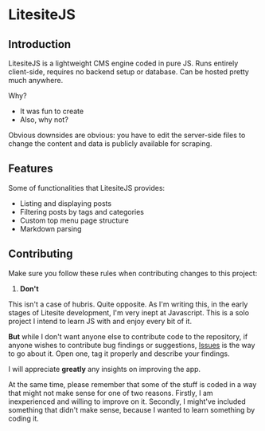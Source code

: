 # LitesiteJS

## Introduction
LitesiteJS is a lightweight CMS engine coded in pure JS. Runs entirely client-side, requires no backend setup or database. Can be hosted pretty much anywhere.

Why?

* It was fun to create
* Also, why not?

Obvious downsides are obvious: you have to edit the server-side files to change the content and data is publicly available for scraping.

## Features

Some of functionalities that LitesiteJS provides:
* Listing and displaying posts
* Filtering posts by tags and categories
* Custom top menu page structure
* Markdown parsing

## Contributing

Make sure you follow these rules when contributing changes to this project:

1. **Don't**

This isn't a case of hubris. Quite opposite. As I'm writing this, in the early stages of Litesite development, I'm very inept at Javascript. This is a solo project I intend to learn JS with and enjoy every bit of it.

**But** while I don't want anyone else to contribute code to the repository, if anyone wishes to contribute bug findings or suggestions, [Issues](https://github.com/turowski-k/litesitejs/issues) is the way to go about it. Open one, tag it properly and describe your findings.

I will appreciate **greatly** any insights on improving the app.

At the same time, please remember that some of the stuff is coded in a way that might not make sense for one of two reasons. Firstly, I am inexperienced and willing to improve on it. Secondly, I might've included something that didn't make sense, because I wanted to learn something by coding it.